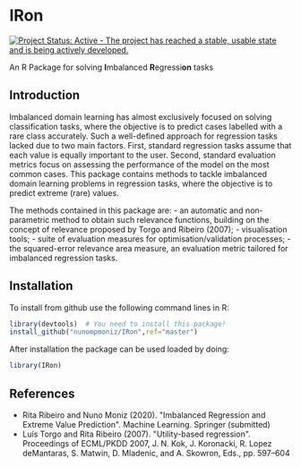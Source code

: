 
<!-- README.md is generated from README.Rmd. Please edit that file -->

IRon
====

[![Project Status: Active - The project has reached a stable, usable state and is being actively developed.](http://www.repostatus.org/badges/latest/active.svg)](http://www.repostatus.org/#active)

An R Package for solving **I**mbalanced **R**egressi**on** tasks

Introduction
------------

Imbalanced domain learning has almost exclusively focused on solving classification tasks, where the objective is to predict cases labelled with a rare class accurately. Such a well-defined approach for regression tasks lacked due to two main factors. First, standard regression tasks assume that each value is equally important to the user. Second, standard evaluation metrics focus on assessing the performance of the model on the most common cases. This package contains methods to tackle imbalanced domain learning problems in regression tasks, where the objective is to predict extreme (rare) values.

The methods contained in this package are: - an automatic and non-parametric method to obtain such relevance functions, building on the concept of relevance proposed by Torgo and Ribeiro (2007); - visualisation tools; - suite of evaluation measures for optimisation/validation processes; - the squared-error relevance area measure, an evaluation metric tailored for imbalanced regression tasks.

Installation
------------

<!-- You can install the last released version from [CRAN](https://CRAN.R-project.org) with: -->
<!--``` {r, eval=FALSE} -->
<!-- install.packages("IRon") -->
<!-- ``` -->
<!-- You can also install the latest development version from GitHub: -->
<!-- ```{r, eval=FALSE} -->
<!-- install.packages("devtools") -->
<!-- devtools::install_github("nunompmoniz/IRon") -->
<!-- ``` -->
To install from github use the following command lines in R:

``` r
library(devtools)  # You need to install this package!
install_github("nunompmoniz/IRon",ref="master")
```

After installation the package can be used loaded by doing:

``` r
library(IRon)
```

References
----------

-   Rita Ribeiro and Nuno Moniz (2020). "Imbalanced Regression and Extreme Value Prediction". Machine Learning. Springer (submitted)
-   Luís Torgo and Rita Ribeiro (2007). "Utility-based regression". Proceedings of ECML/PKDD 2007, J. N. Kok, J. Koronacki, R. Lopez deMantaras, S. Matwin, D. Mladenic, and A. Skowron, Eds., pp. 597–604

